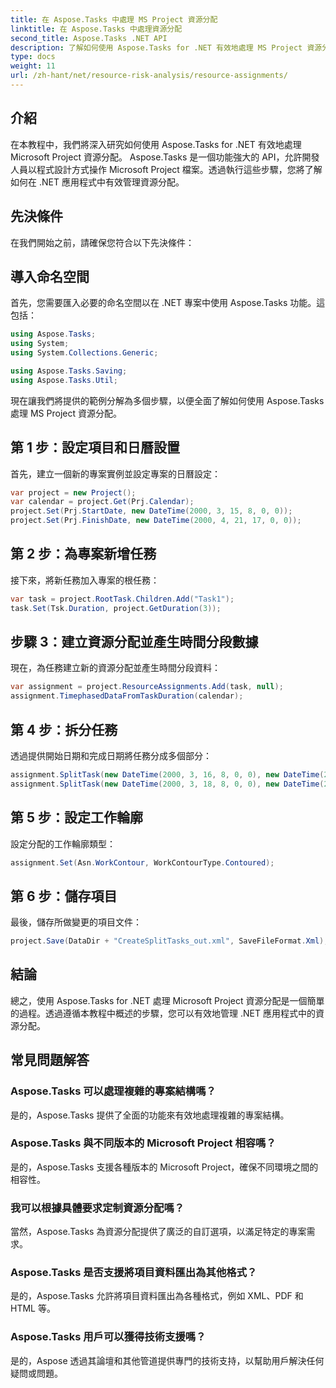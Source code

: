```yaml
---
title: 在 Aspose.Tasks 中處理 MS Project 資源分配
linktitle: 在 Aspose.Tasks 中處理資源分配
second_title: Aspose.Tasks .NET API
description: 了解如何使用 Aspose.Tasks for .NET 有效地處理 MS Project 資源分配。此綜合指南為開發人員提供了逐步指導。
type: docs
weight: 11
url: /zh-hant/net/resource-risk-analysis/resource-assignments/
---
```

## 介紹
在本教程中，我們將深入研究如何使用 Aspose.Tasks for .NET 有效地處理 Microsoft Project 資源分配。 Aspose.Tasks 是一個功能強大的 API，允許開發人員以程式設計方式操作 Microsoft Project 檔案。透過執行這些步驟，您將了解如何在 .NET 應用程式中有效管理資源分配。
## 先決條件
在我們開始之前，請確保您符合以下先決條件：

## 導入命名空間
首先，您需要匯入必要的命名空間以在 .NET 專案中使用 Aspose.Tasks 功能。這包括：

```csharp
using Aspose.Tasks;
using System;
using System.Collections.Generic;

using Aspose.Tasks.Saving;
using Aspose.Tasks.Util;
```
現在讓我們將提供的範例分解為多個步驟，以便全面了解如何使用 Aspose.Tasks 處理 MS Project 資源分配。
## 第 1 步：設定項目和日曆設置
首先，建立一個新的專案實例並設定專案的日曆設定：
```csharp
var project = new Project();
var calendar = project.Get(Prj.Calendar);
project.Set(Prj.StartDate, new DateTime(2000, 3, 15, 8, 0, 0));
project.Set(Prj.FinishDate, new DateTime(2000, 4, 21, 17, 0, 0));
```
## 第 2 步：為專案新增任務
接下來，將新任務加入專案的根任務：
```csharp
var task = project.RootTask.Children.Add("Task1");
task.Set(Tsk.Duration, project.GetDuration(3));
```
## 步驟 3：建立資源分配並產生時間分段數據
現在，為任務建立新的資源分配並產生時間分段資料：
```csharp
var assignment = project.ResourceAssignments.Add(task, null);
assignment.TimephasedDataFromTaskDuration(calendar);
```
## 第 4 步：拆分任務
透過提供開始日期和完成日期將任務分成多個部分：
```csharp
assignment.SplitTask(new DateTime(2000, 3, 16, 8, 0, 0), new DateTime(2000, 3, 16, 17, 0, 0), calendar);
assignment.SplitTask(new DateTime(2000, 3, 18, 8, 0, 0), new DateTime(2000, 3, 18, 17, 0, 0), calendar);
```
## 第 5 步：設定工作輪廓
設定分配的工作輪廓類型：
```csharp
assignment.Set(Asn.WorkContour, WorkContourType.Contoured);
```
## 第 6 步：儲存項目
最後，儲存所做變更的項目文件：
```csharp
project.Save(DataDir + "CreateSplitTasks_out.xml", SaveFileFormat.Xml);
```
## 結論
總之，使用 Aspose.Tasks for .NET 處理 Microsoft Project 資源分配是一個簡單的過程。透過遵循本教程中概述的步驟，您可以有效地管理 .NET 應用程式中的資源分配。
## 常見問題解答
### Aspose.Tasks 可以處理複雜的專案結構嗎？
是的，Aspose.Tasks 提供了全面的功能來有效地處理複雜的專案結構。
### Aspose.Tasks 與不同版本的 Microsoft Project 相容嗎？
是的，Aspose.Tasks 支援各種版本的 Microsoft Project，確保不同環境之間的相容性。
### 我可以根據具體要求定制資源分配嗎？
當然，Aspose.Tasks 為資源分配提供了廣泛的自訂選項，以滿足特定的專案需求。
### Aspose.Tasks 是否支援將項目資料匯出為其他格式？
是的，Aspose.Tasks 允許將項目資料匯出為各種格式，例如 XML、PDF 和 HTML 等。
### Aspose.Tasks 用戶可以獲得技術支援嗎？
是的，Aspose 透過其論壇和其他管道提供專門的技術支持，以幫助用戶解決任何疑問或問題。